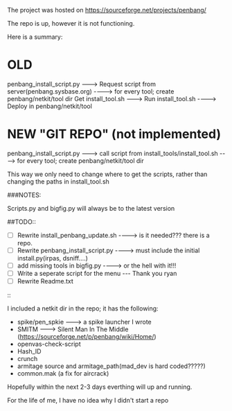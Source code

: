
The project was hosted on https://sourceforge.net/projects/penbang/

The repo is up, however it is not functioning.

Here is a summary:

OLD
=====
penbang_install_script.py ---> Request script from server(penbang.sysbase.org) ----> for every tool; create penbang/netkit/tool dir
Get install_tool.sh ---> Run install_tool.sh ----> Deploy in penbang/netkit/tool
            
           


NEW "GIT REPO" (not implemented)
=====

penbang_install_script.py ---> call script from install_tools/install_tool.sh ----> for every tool; create penbang/netkit/tool dir 

			

This way we only need to change where to get the scripts, rather than changing the paths in install_tool.sh


###NOTES:

Scripts.py and bigfig.py will always be to the latest version

##TODO::

- [ ] Rewrite install_penbang_update.sh ----> is it needed??? there is a repo.
- [ ] Rewrite penbang_install_script.py ----> must include the initial install.py(irpas, dsniff....)
- [ ] add missing tools in bigfig.py ----> or the hell with it!!!
- [ ] Write a seperate script for the menu --- Thank you ryan
- [ ] Rewrite Readme.txt

::

I included a netkit dir in the repo; it has the following:

- spike/pen_spkie ---> a spike launcher I wrote
- SMITM ---> Silent Man In The Middle (https://sourceforge.net/p/penbang/wiki/Home/)
- openvas-check-script
- Hash_ID
- crunch
- armitage source and armitage_path(mad_dev is hard coded?????)
- common.mak (a fix for aircrack)

Hopefully within the next 2-3 days everthing will up and running.

For the life of me, I have no idea why I didn't start a repo  
